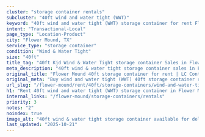 ```yaml
---
cluster: "storage container rentals"
subcluster: "40ft wind and water tight (WWT)"
keyword: "40ft wind and water tight (WWT) storage container for rent Flower Mound, TX"
intent: "Transactional-Local"
page_type: "Location-Product"
city: "Flower Mound, TX"
service_type: "storage container"
condition: "Wind & Water Tight"
size: "40ft"
title_tag: "40ft Kjd Wind & Water Tight storage container Sales in Flower Mound | LC Container"
meta_description: "40ft wind & water tight storage container sales in Flower Mound. Fast delivery, competitive pricing. Serving storage containers area. Quote ID: BOY. Call (214) 524-4168 for your free quote today."
original_title: "Flower Mound 40ft storage container for rent | LC Container"
original_meta: "Buy wind and water tight (WWT) 40ft storage container rent with local delivery in Flower Mound, TX. LC Container — local Since 2003. Request a fast quote today."
url_slug: "/flower-mound/rent/40ft/storage-containers/wind-and-water-tight-wwt"
h1: "Rent 40ft wind and water tight (WWT) storage container in Flower Mound"
internal_links: "/flower-mound/storage-containers/rentals"
priority: 3
notes: "2"
noindex: true
image_alt: "40ft wind & water tight storage container available for delivery in Flower Mound"
last_updated: "2025-10-21"
---
```


<!-- TODO: Add unique city/inventory copy, images, and internal links here. -->
